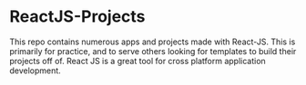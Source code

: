 # ReactJS-Projects
This repo contains numerous apps and projects made with React-JS. This is primarily for practice, and to serve others looking for templates to build their projects off of. React JS is a great tool for cross platform application development.
